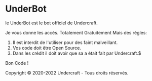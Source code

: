 # UnderBot

le UnderBot est le bot officiel de Undercraft.

Je vous donne les accés. Totalement Gratuitement Mais des règles:

1. Il est interdit de l'utiliser pour des faint malveillant.
2. Vos code doit être Open Source.
3. Dans les crédit il doit avoir que sa a était fait par Undercraft.$

Bon Code !

Copyright © 2020-2022 Undercraft - Tous droits réservés.
